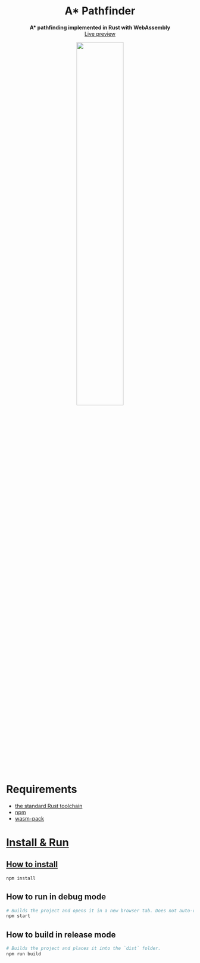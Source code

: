 <div align="center">

  <h1>A* Pathfinder</h1>

  <strong>A* pathfinding implemented in Rust with WebAssembly</strong>  
  <a href=https://chompaa.github.io/wasm-a-star/>Live preview</a>

  <img src="https://user-images.githubusercontent.com/26204416/141711487-d6a62621-4876-4967-ad2d-5f50b535524d.png" width=50%>

</div>

# Requirements

- <a href=https://www.rust-lang.org/tools/install>the standard Rust toolchain</a>
- <a href=https://www.npmjs.com/get-npm>npm
- <a href=https://rustwasm.github.io/wasm-pack/installer/>wasm-pack

# Install & Run

## How to install

```sh
npm install
```

## How to run in debug mode

```sh
# Builds the project and opens it in a new browser tab. Does not auto-reload.
npm start
```

## How to build in release mode

```sh
# Builds the project and places it into the `dist` folder.
npm run build
```
